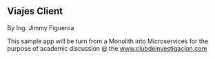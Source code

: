 ## Viajes Client
By Ing. Jimmy Figueroa

This sample app will be turn from a Monolith into Microservices
for the purpose of academic discussion @ the www.clubdeinvestigacion.com 


